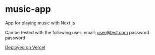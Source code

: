 # music-app
 App for playing music with Next.js

 Can be tested with the following user:
        email: user@test.com
        password: password

[Deployed on Vercel](https://music-app-three-weld.vercel.app/)
